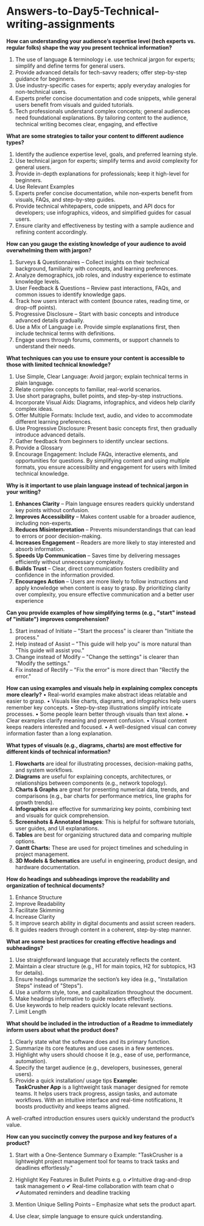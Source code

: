 # Answers-to-Day5-Technical-writing-assignments

**How can understanding your audience’s expertise level (tech experts vs. regular folks) shape the way you present technical information?**
1.	The use of language & terminology i.e. use technical jargon for experts; simplify and define terms for general users.
2.	Provide advanced details for tech-savvy readers; offer step-by-step guidance for beginners.
3.	Use industry-specific cases for experts; apply everyday analogies for non-technical users.
4.	Experts prefer concise documentation and code snippets, while general users benefit from visuals and guided tutorials.
5.	Tech professionals understand complex concepts; general audiences need foundational explanations.
By tailoring content to the audience, technical writing becomes clear, engaging, and effective


**What are some strategies to tailor your content to different audience types?**
1.	Identify the audience expertise level, goals, and preferred learning style.
2.	Use technical jargon for experts; simplify terms and avoid complexity for general users.
3.	Provide in-depth explanations for professionals; keep it high-level for beginners.
4.	Use Relevant Examples 
5.	Experts prefer concise documentation, while non-experts benefit from visuals, FAQs, and step-by-step guides.
6.	Provide technical whitepapers, code snippets, and API docs for developers; use infographics, videos, and simplified guides for casual users.
7.	Ensure clarity and effectiveness by testing with a sample audience and refining content accordingly.

**How can you gauge the existing knowledge of your audience to avoid overwhelming them with jargon?**
1.	Surveys & Questionnaires – Collect insights on their technical background, familiarity with concepts, and learning preferences.
2.	Analyze demographics, job roles, and industry experience to estimate knowledge levels.
3.	User Feedback & Questions – Review past interactions, FAQs, and common issues to identify knowledge gaps.
4.	Track how users interact with content (bounce rates, reading time, or drop-off points).
5.	Progressive Disclosure – Start with basic concepts and introduce advanced details gradually.
6.	Use a Mix of Language i.e. Provide simple explanations first, then include technical terms with definitions.
7.	Engage users through forums, comments, or support channels to understand their needs.
   
**What techniques can you use to ensure your content is accessible to those with limited technical knowledge?**
1.	Use Simple, Clear Language: Avoid jargon; explain technical terms in plain language.
2.	Relate complex concepts to familiar, real-world scenarios.
3.	Use short paragraphs, bullet points, and step-by-step instructions.
4.	Incorporate Visual Aids: Diagrams, infographics, and videos help clarify complex ideas.
5.	Offer Multiple Formats: Include text, audio, and video to accommodate different learning preferences.
6.	Use Progressive Disclosure: Present basic concepts first, then gradually introduce advanced details.
7.	Gather feedback from beginners to identify unclear sections.
8.	Provide a Glossary 
9.	Encourage Engagement: Include FAQs, interactive elements, and opportunities for questions.
By simplifying content and using multiple formats, you ensure accessibility and engagement for users with limited technical knowledge.


**Why is it important to use plain language instead of technical jargon in your writing?**
1.	**Enhances Clarity** – Plain language ensures readers quickly understand key points without confusion.
2.	**Improves Accessibility** – Makes content usable for a broader audience, including non-experts.
3.	**Reduces Misinterpretation** – Prevents misunderstandings that can lead to errors or poor decision-making.
4.	**Increases Engagement** – Readers are more likely to stay interested and absorb information.
5.	**Speeds Up Communication** – Saves time by delivering messages efficiently without unnecessary complexity.
6.	**Builds Trust** – Clear, direct communication fosters credibility and confidence in the information provided.
7.	**Encourages Action** – Users are more likely to follow instructions and apply knowledge when content is easy to grasp.
By prioritizing clarity over complexity, you ensure effective communication and a better user experience

**Can you provide examples of how simplifying terms (e.g., "start" instead of "initiate") improves comprehension?**
1.	Start instead of Initiate – "Start the process" is clearer than "Initiate the process."
2.	Help instead of Assist – "This guide will help you" is more natural than "This guide will assist you."
3.	Change instead of Modify – "Change the settings" is clearer than "Modify the settings."
4.	Fix instead of Rectify – "Fix the error" is more direct than "Rectify the error."

**How can using examples and visuals help in explaining complex concepts more clearly?**
•	Real-world examples make abstract ideas relatable and easier to grasp. 
•	Visuals like charts, diagrams, and infographics help users remember key concepts. 
•	Step-by-step illustrations simplify intricate processes. 
•	Some people learn better through visuals than text alone. 
•	Clear examples clarify meaning and prevent confusion. 
•	Visual content keeps readers interested and focused. 
•	A well-designed visual can convey information faster than a long explanation.

**What types of visuals (e.g., diagrams, charts) are most effective for different kinds of technical information?**
1.	**Flowcharts** are ideal for illustrating processes, decision-making paths, and system workflows.
2.	**Diagrams** are useful for explaining concepts, architectures, or relationships between components (e.g., network topology).
3.	**Charts & Graphs** are great for presenting numerical data, trends, and comparisons (e.g., bar charts for performance metrics, line graphs for growth trends).
4.	**Infographics** are effective for summarizing key points, combining text and visuals for quick comprehension.
5.	**Screenshots & Annotated Images**: This is helpful for software tutorials, user guides, and UI explanations.
6.	**Tables** are best for organizing structured data and comparing multiple options.
7.	**Gantt Charts:** These are used for project timelines and scheduling in project management.
8.	**3D Models & Schematics** are useful in engineering, product design, and hardware documentation.

**How do headings and subheadings improve the readability and organization of technical documents?**
1.	Enhance Structure 
2.	Improve Readability
3.	Facilitate Skimming 
4.	Increase Clarity
5.	It improve search ability in digital documents and assist screen readers.
6.	It guides readers through content in a coherent, step-by-step manner.

**What are some best practices for creating effective headings and subheadings?**
1.	Use straightforward language that accurately reflects the content.
2.	Maintain a clear structure (e.g., H1 for main topics, H2 for subtopics, H3 for details).
3.	Ensure headings summarize the section’s key idea (e.g., "Installation Steps" instead of "Steps").
4.	Use a uniform style, tone, and capitalization throughout the document.
5.	Make headings informative to guide readers effectively.
6.	Use keywords to help readers quickly locate relevant sections.
7.	Limit Length 

**What should be included in the introduction of a Readme to immediately inform users about what the product does?**
1.	Clearly state what the software does and its primary function.
2.	Summarize its core features and use cases in a few sentences.
3.	Highlight why users should choose it (e.g., ease of use, performance, automation).
4.	Specify the target audience (e.g., developers, businesses, general users).
5.	Provide a quick installation/ usage tips
**Example:**	
**TaskCrusher App** is a lightweight task manager designed for remote teams. It helps users track progress, assign tasks, and automate workflows. With an intuitive interface and real-time notifications, It boosts productivity and keeps teams aligned.

A well-crafted introduction ensures users quickly understand the product’s value.

**How can you succinctly convey the purpose and key features of a product?**
1.	Start with a One-Sentence Summary 
o	Example: "TaskCrusher is a lightweight project management tool for teams to track tasks and deadlines effortlessly."

3.	Highlight Key Features in Bullet Points e.g.
o	✔Intuitive drag-and-drop task management
o	✔ Real-time collaboration with team chat
o	✔Automated reminders and deadline tracking

4.	Mention Unique Selling Points – Emphasize what sets the product apart.
   
5.	Use clear, simple language to ensure quick understanding.

